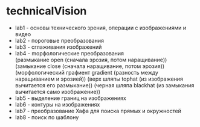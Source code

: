 # technicalVision

* lab1 - основы технического зрения, операции с изображениями и видео  
* lab2 - пороговые преобразования  
* lab3 - сглаживания изображений  
* lab4 - mорфологические преобразования  
(размыкание open (сначала эрозия, потом наращивание))
(замыкание close (сначала наращивание, потом эрозия))
(морфологический графиент gradient (разность между наращиванием и эрозией))
(верх шляпы tophat (из изображения вычитается его размыкание))
(черная шляпа blackhat (из замыкания вычитается само изображение))
* lab5 - выделение границ на изображениях  
* lab6 - контуры на изображениях  
* lab7 - преобразование Хафа для поиска прямых и окружностей  
* lab8 - поиск по шаблону

